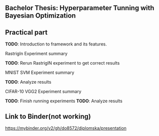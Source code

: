## Bachelor Thesis: Hyperparameter Tunning with Bayesian Optimization 

## Practical part

**TODO**: Introduction to framework and its features.

RastrigIn Experiment summary

**TODO**: Rerun RastrigIN experiment to get correct results

MNIST SVM Experiment summary

**TODO**: Analyze results

CIFAR-10 VGG2 Experiment summary

**TODO**: Finish running experiments
**TODO**: Analyze results

## Link to Binder(not working)

https://mybinder.org/v2/gh/do8572/diplomska/presentation
